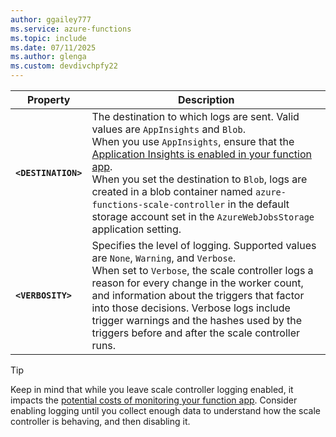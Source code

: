 ```yaml
---
author: ggailey777
ms.service: azure-functions
ms.topic: include
ms.date: 07/11/2025
ms.author: glenga
ms.custom: devdivchpfy22
---
```


| Property | Description |
|--|--|
|**`<DESTINATION>`**| The destination to which logs are sent. Valid values are `AppInsights` and `Blob`.<br/>When you use `AppInsights`, ensure that the [Application Insights is enabled in your function app](../articles/azure-functions/configure-monitoring.md#enable-application-insights-integration).<br/>When you set the destination to `Blob`, logs are created in a blob container named `azure-functions-scale-controller` in the default storage account set in the `AzureWebJobsStorage` application setting. |
|**`<VERBOSITY>`** | Specifies the level of logging. Supported values are `None`, `Warning`, and `Verbose`.<br/>When set to `Verbose`, the scale controller logs a reason for every change in the worker count, and information about the triggers that factor into those decisions. Verbose logs include trigger warnings and the hashes used by the triggers before and after the scale controller runs. |

> [!TIP]
> Keep in mind that while you leave scale controller logging enabled, it impacts the [potential costs of monitoring your function app](../articles/azure-functions/functions-monitoring.md#application-insights-pricing-and-limits). Consider enabling logging until you collect enough data to understand how the scale controller is behaving, and then disabling it.
